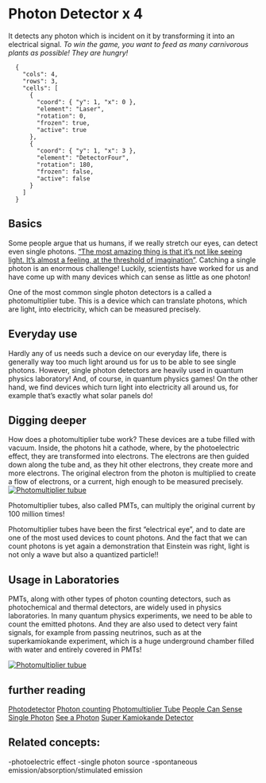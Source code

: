 # Photon Detector x 4

It detects any photon which is incident on it by transforming it into an electrical signal.
_To win the game, you want to feed as many carnivorous plants as possible! They are hungry!_

```{quantum-board}
  {
    "cols": 4,
    "rows": 3,
    "cells": [
      {
        "coord": { "y": 1, "x": 0 },
        "element": "Laser",
        "rotation": 0,
        "frozen": true,
        "active": true
      },
      {
        "coord": { "y": 1, "x": 3 },
        "element": "DetectorFour",
        "rotation": 180,
        "frozen": false,
        "active": false
      }
    ]
  }
```

## Basics

Some people argue that us humans, if we really stretch our eyes, can detect even single photons. [“The most amazing thing is that it’s not like seeing light. It’s almost a feeling, at the threshold of imagination”](https://www.nature.com/news/people-can-sense-single-photons-1.20282). Catching a single photon is an enormous challenge! Luckily, scientists have worked for us and have come up with many devices which can sense as little as one photon!

One of the most common single photon detectors is a called a photomultiplier tube. This is a device which can translate photons, which are light, into electricity, which can be measured precisely.

## Everyday use

Hardly any of us needs such a device on our everyday life, there is generally way too much light around us for us to be able to see single photons. However, single photon detectors are heavily used in quantum physics laboratory! And, of course, in quantum physics games! On the other hand, we find devices which turn light into electricity all around us, for example that’s exactly what solar panels do!

## Digging deeper

How does a photomultiplier tube work?
These devices are a tube filled with vacuum. Inside, the photons hit a cathode, where, by the photoelectric effect, they are transformed into electrons.
The electrons are then guided down along the tube and, as they hit other electrons, they create more and more electrons. The original electron from the photon is multiplied to create a flow of electrons, or a current, high enough to be measured precisely.
[![Photomultiplier tubue](https://upload.wikimedia.org/wikipedia/commons/e/e8/PhotoMultiplierTubeAndScintillator.svg)](https://en.wikipedia.org/wiki/Photomultiplier_tube)

Photomultiplier tubes, also called PMTs, can multiply the original current by 100 million times!

Photomultiplier tubes have been the first “electrical eye”, and to date are one of the most used devices to count photons. And the fact that we can count photons is yet again a demonstration that Einstein was right, light is not only a wave but also a quantized particle!!

## Usage in Laboratories

PMTs, along with other types of photon counting detectors, such as photochemical and thermal detectors, are widely used in physics laboratories. In many quantum physics experiments, we need to be able to count the emitted photons. And they are also used to detect very faint signals, for example from passing neutrinos, such as at the superkamiokande experiment, which is a huge underground chamber filled with water and entirely covered in PMTs!

[![Photomultiplier tubue](https://scx2.b-cdn.net/gfx/news/hires/2016/thesuperkami.jpg)](https://phys.org/news/2016-11-super-kamiokande-detector-awaits-neutrinos-supernova.html)

## further reading
[Photodetector](https://en.wikipedia.org/wiki/Photodetector)
[Photon counting](https://en.wikipedia.org/wiki/Photon_counting)
[Photomultiplier Tube](https://en.wikipedia.org/wiki/Photomultiplier_tube)
[People Can Sense Single Photon](https://www.nature.com/news/people-can-sense-single-photons-1.20282)
[See a Photon](http://math.ucr.edu/home/baez/physics/Quantum/see_a_photon.html)
[Super Kamiokande Detector](https://phys.org/news/2016-11-super-kamiokande-detector-awaits-neutrinos-supernova.html)


## Related concepts:
-photoelectric effect
-single photon source
-spontaneous emission/absorption/stimulated emission

